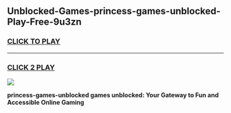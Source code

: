 
## Unblocked-Games-princess-games-unblocked-Play-Free-9u3zn
<h3>
<a href="https://premium76.site?title=princess-games-unblocked&ref=23A">CLICK TO PLAY</a></h3>
<hr>

<h3>
<a href="https://premium76.site?title=princess-games-unblocked&ref=23A">CLICK 2 PLAY</a>
  
</h3>

<a href="https://premium76.site?title=princess-games-unblocked&ref=23A"><img src="https://clearcache.store/games.png"></a>


**princess-games-unblocked games unblocked: Your Gateway to Fun and Accessible Online Gaming**
